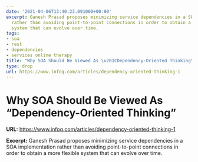 ```yaml
---
date: '2021-04-06T13:40:23.091000+00:00'
excerpt: Ganesh Prasad proposes minimizing service dependencies in a SOA implementation
  rather than avoiding point-to-point connections in order to obtain a more flexible
  system that can evolve over time.
tags:
- soa
- rest
- dependencies
- services online therapy
title: "Why SOA Should Be Viewed As \u201CDependency-Oriented Thinking\u201D"
type: drop
url: https://www.infoq.com/articles/dependency-oriented-thinking-1
---
```


# Why SOA Should Be Viewed As “Dependency-Oriented Thinking”

**URL:** https://www.infoq.com/articles/dependency-oriented-thinking-1

**Excerpt:** Ganesh Prasad proposes minimizing service dependencies in a SOA implementation rather than avoiding point-to-point connections in order to obtain a more flexible system that can evolve over time.
